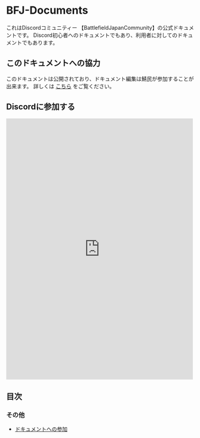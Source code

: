 # BFJ-Documents

これはDiscordコミュニティー 【BattlefieldJapanCommunity】の公式ドキュメントです。
Discord初心者へのドキュメントでもあり、利用者に対してのドキュメントでもあります。

## このドキュメントへの協力
このドキュメントは公開されており、ドキュメント編集は鯖民が参加することが出来ます。
詳しくは [こちら](/DocumentsAuthor/how-to.md) をご覧ください。

## Discordに参加する
<iframe src="https://discord.com/widget?id=842819762560172103&theme=dark" width="500" height="700" allowtransparency="true" frameborder="0" sandbox="allow-popups allow-popups-to-escape-sandbox allow-same-origin allow-scripts"></iframe>

## 目次
### その他
- [ドキュメントへの参加](DocumentsAuthor/how-to.md)